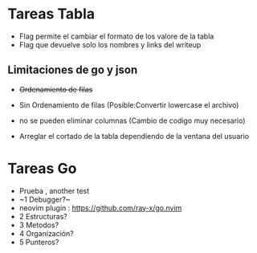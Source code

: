 # Tareas Tabla
- Flag permite el cambiar el formato de los valore de la tabla
- Flag que devuelve solo los nombres y links del writeup

## Limitaciones de go y json
- ~~Ordenamiento de filas~~
- Sin Ordenamiento de filas (Posible:Convertir lowercase el archivo)
- no se pueden eliminar columnas (Cambio de codigo muy necesario)

- Arreglar el cortado de la tabla dependiendo de la ventana del usuario

# Tareas Go 
- Prueba , another test
- ~1 Debugger?~
 - neovim plugin : https://github.com/ray-x/go.nvim
- 2 Estructuras?
- 3 Metodos?
- 4 Organización?
- 5 Punteros?
